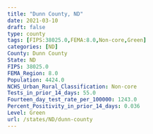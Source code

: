 ```yaml
---
title: "Dunn County, ND"
date: 2021-03-10
draft: false
type: county
tags: [FIPS:38025.0,FEMA:8.0,Non-core,Green]
categories: [ND]
County: Dunn County
State: ND
FIPS: 38025.0
FEMA_Region: 8.0
Population: 4424.0
NCHS_Urban_Rural_Classification: Non-core
Tests_in_prior_14_days: 55.0
Fourteen_day_test_rate_per_100000: 1243.0
Percent_Positivity_in_prior_14_days: 0.036
Level: Green
url: /states/ND/dunn-county
---
```



